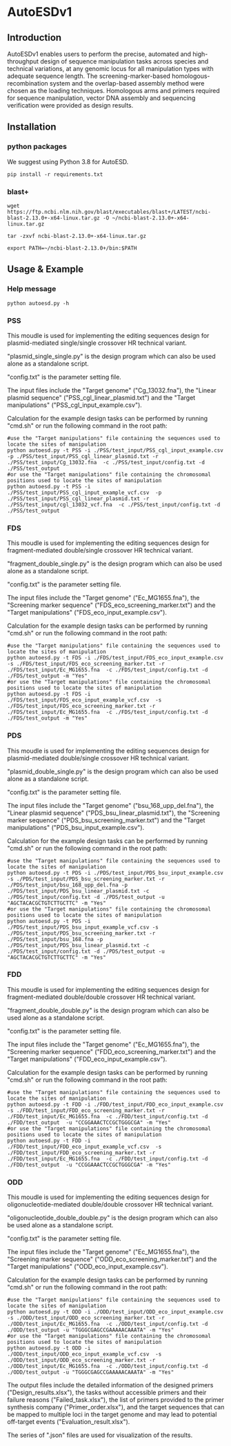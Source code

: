 # AutoESDv1

## Introduction

AutoESDv1 enables users to perform the precise, automated and high-throughput design of sequence manipulation tasks across species and technical variations, at any genomic locus for all manipulation types with adequate sequence length. The screening-marker-based homologous-recombination system and the overlap-based assembly method were chosen as the loading techniques. Homologous arms and primers required for sequence manipulation, vector DNA assembly and sequencing verification were provided as design results.

## Installation

### python packages
We suggest using Python 3.8 for AutoESD.

```shell
pip install -r requirements.txt

```

### blast+
```shell
wget https://ftp.ncbi.nlm.nih.gov/blast/executables/blast+/LATEST/ncbi-blast-2.13.0+-x64-linux.tar.gz -O ~/ncbi-blast-2.13.0+-x64-linux.tar.gz

tar -zxvf ncbi-blast-2.13.0+-x64-linux.tar.gz

export PATH=~/ncbi-blast-2.13.0+/bin:$PATH

```

## Usage & Example

### Help message
```shell
python autoesd.py -h 
```

### PSS
This moudle is used for implementing the editing sequences design for plasmid-mediated single/single crossover HR technical variant.

"plasmid_single_single.py" is the design program which can also be used alone as a standalone script.

"config.txt" is the parameter setting file.

The input files include the "Target genome" ("Cg_13032.fna"), the "Linear plasmid sequence" ("PSS_cgl_linear_plasmid.txt") and the "Target manipulations" ("PSS_cgl_input_example.csv").

Calculation for the example design tasks can be performed by running "cmd.sh" or run the following command in the root path:
```shell
#use the "Target manipulations" file containing the sequences used to locate the sites of manipulation
python autoesd.py -t PSS -i ./PSS/test_input/PSS_cgl_input_example.csv  -p ./PSS/test_input/PSS_cgl_linear_plasmid.txt -r ./PSS/test_input/Cg_13032.fna  -c ./PSS/test_input/config.txt -d ./PSS/test_output
#or use the "Target manipulations" file containing the chromosomal positions used to locate the sites of manipulation
python autoesd.py -t PSS -i ./PSS/test_input/PSS_cgl_input_example_vcf.csv  -p ./PSS/test_input/PSS_cgl_linear_plasmid.txt -r ./PSS/test_input/cgl_13032_vcf.fna  -c ./PSS/test_input/config.txt -d ./PSS/test_output
```

### FDS
This moudle is used for implementing the editing sequences design for fragment-mediated double/single crossover HR technical variant.

"fragment_double_single.py" is the design program which can also be used alone as a standalone script.

"config.txt" is the parameter setting file.

The input files include the "Target genome" ("Ec_MG1655.fna"), the "Screening marker sequence" ("FDS_eco_screening_marker.txt") and the "Target manipulations" ("FDS_eco_input_example.csv").

Calculation for the example design tasks can be performed by running "cmd.sh" or run the following command in the root path:
```shell
#use the "Target manipulations" file containing the sequences used to locate the sites of manipulation
python autoesd.py -t FDS -i ./FDS/test_input/FDS_eco_input_example.csv  -s ./FDS/test_input/FDS_eco_screening_marker.txt -r ./FDS/test_input/Ec_MG1655.fna  -c ./FDS/test_input/config.txt -d ./FDS/test_output -m "Yes"
#or use the "Target manipulations" file containing the chromosomal positions used to locate the sites of manipulation
python autoesd.py -t FDS -i ./FDS/test_input/FDS_eco_input_example_vcf.csv  -s ./FDS/test_input/FDS_eco_screening_marker.txt -r ./FDS/test_input/Ec_MG1655.fna  -c ./FDS/test_input/config.txt -d ./FDS/test_output -m "Yes"
```

### PDS
This moudle is used for implementing the editing sequences design for plasmid-mediated double/single crossover HR technical variant.

"plasmid_double_single.py" is the design program which can also be used alone as a standalone script.

"config.txt" is the parameter setting file.

The input files include the "Target genome" ("bsu_168_upp_del.fna"), the "Linear plasmid sequence" ("PDS_bsu_linear_plasmid.txt"), the "Screening marker sequence" ("PDS_bsu_screening_marker.txt") and the "Target manipulations" ("PDS_bsu_input_example.csv").

Calculation for the example design tasks can be performed by running "cmd.sh" or run the following command in the root path:
```shell
#use the "Target manipulations" file containing the sequences used to locate the sites of manipulation
python autoesd.py -t PDS -i ./PDS/test_input/PDS_bsu_input_example.csv -s ./PDS/test_input/PDS_bsu_screening_marker.txt -r ./PDS/test_input/bsu_168_upp_del.fna -p ./PDS/test_input/PDS_bsu_linear_plasmid.txt -c ./PDS/test_input/config.txt -d ./PDS/test_output -u "AGCTACACGCTGTCTTGCTTC" -m "Yes"
#or use the "Target manipulations" file containing the chromosomal positions used to locate the sites of manipulation
python autoesd.py -t PDS -i ./PDS/test_input/PDS_bsu_input_example_vcf.csv -s ./PDS/test_input/PDS_bsu_screening_marker.txt -r ./PDS/test_input/bsu_168.fna -p ./PDS/test_input/PDS_bsu_linear_plasmid.txt -c ./PDS/test_input/config.txt -d ./PDS/test_output -u "AGCTACACGCTGTCTTGCTTC" -m "Yes"
```

### FDD
This moudle is used for implementing the editing sequences design for fragment-mediated double/double crossover HR technical variant.

"fragment_double_double.py" is the design program which can also be used alone as a standalone script.

"config.txt" is the parameter setting file.

The input files include the "Target genome" ("Ec_MG1655.fna"), the "Screening marker sequence" ("FDD_eco_screening_marker.txt") and the "Target manipulations" ("FDD_eco_input_example.csv").

Calculation for the example design tasks can be performed by running "cmd.sh" or run the following command in the root path:
```shell
#use the "Target manipulations" file containing the sequences used to locate the sites of manipulation
python autoesd.py -t FDD -i ./FDD/test_input/FDD_eco_input_example.csv  -s ./FDD/test_input/FDD_eco_screening_marker.txt -r ./FDD/test_input/Ec_MG1655.fna  -c ./FDD/test_input/config.txt -d ./FDD/test_output  -u "CCGGAAACTCCGCTGGGCGA" -m "Yes"
#or use the "Target manipulations" file containing the chromosomal positions used to locate the sites of manipulation
python autoesd.py -t FDD -i ./FDD/test_input/FDD_eco_input_example_vcf.csv  -s ./FDD/test_input/FDD_eco_screening_marker.txt -r ./FDD/test_input/Ec_MG1655.fna  -c ./FDD/test_input/config.txt -d ./FDD/test_output  -u "CCGGAAACTCCGCTGGGCGA" -m "Yes"
```

### ODD
This moudle is used for implementing the editing sequences design for oligonucleotide-mediated double/double crossover HR technical variant.

"oligonucleotide_double_double.py" is the design program which can also be used alone as a standalone script.

"config.txt" is the parameter setting file.

The input files include the "Target genome" ("Ec_MG1655.fna"), the "Screening marker sequence" ("ODD_eco_screening_marker.txt") and the "Target manipulations" ("ODD_eco_input_example.csv").

Calculation for the example design tasks can be performed by running "cmd.sh" or run the following command in the root path:
```shell
#use the "Target manipulations" file containing the sequences used to locate the sites of manipulation
python autoesd.py -t ODD -i ./ODD/test_input/ODD_eco_input_example.csv  -s ./ODD/test_input/ODD_eco_screening_marker.txt -r ./ODD/test_input/Ec_MG1655.fna  -c ./ODD/test_input/config.txt -d ./ODD/test_output -u "TGGGCGAGCCGAAAAACAAATA" -m "Yes"
#or use the "Target manipulations" file containing the chromosomal positions used to locate the sites of manipulation
python autoesd.py -t ODD -i ./ODD/test_input/ODD_eco_input_example_vcf.csv  -s ./ODD/test_input/ODD_eco_screening_marker.txt -r ./ODD/test_input/Ec_MG1655.fna  -c ./ODD/test_input/config.txt -d ./ODD/test_output -u "TGGGCGAGCCGAAAAACAAATA" -m "Yes"
```

The output files include the detailed information of the designed primers ("Design_results.xlsx"), the tasks without accessible primers and their failure reasons ("Failed_task.xlsx"), the list of primers provided to the primer synthesis company ("Primer_order.xlsx"), and the target sequences that can be mapped to multiple loci in the target genome and may lead to potential off-target events ("Evaluation_result.xlsx").

The series of ".json" files are used for visualization of the results.
